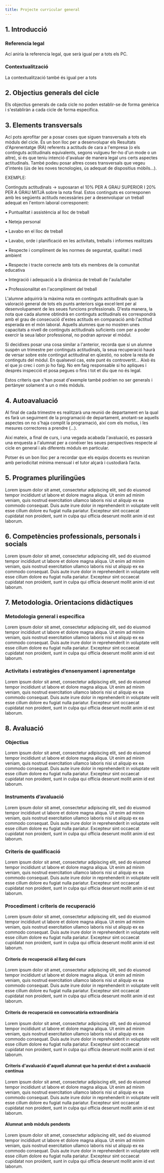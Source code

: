 ```yaml
---
title: Projecte curricular general 
---
```



## 1. Introducció

### Referencia legal

Ací aniria la referencia legal, que serà igual per a tots els PC.

### Contextualització 

La contextualització també és igual per a tots

## 2. Objectius generals del cicle 

Els objectius generals de cada cicle no poden establir-se de forma genèrica i s'establiràn a cada cicle de forma específica.

## 3. Elements transversals

Ací pots aprofitar per a posar coses que siguen transversals a tots els mòduls del cicle. És un bon lloc per a desenvolupar els Resultats d'Aprenentatge (RA) referents a actituds de cara a l'empresa (o els continguts actitudinals equivalents, segons vulgueu fer-ho d'un mode o un altre), si és que teniu intenció d'avaluar de manera legal uns certs aspectes actitudinals. També podeu posar altres coses transversals que vegeu d'interés (ús de les noves tecnologies, ús adequat de dispositius mòbils…). 

EXEMPLE:  

Continguts actitudinals → 	suposaran el 10% PER A GRAU SUPERIOR I 20% PER A GRAU MITJÀ sobre la nota final. Estos continguts es corresponen amb les següents actituds necessàries per a desenvolupar un treball adequat en l'entorn laboral corresponent: 

 ▪ Puntualitat i assistència al lloc de treball 

 ▪ Neteja personal 

 ▪ Lavabo en el lloc de treball 

 ▪ Lavabo, orde i planificació en les activitats, treballs i informes realitzats 

 ▪ Respecte i compliment de les normes de seguretat, qualitat i medi ambient 

 ▪ Respecte i tracte correcte amb tots els membres de la comunitat educativa 

 ▪ Integració i adequació a la dinàmica de treball de l'aula/taller 

 ▪ Professionalitat en l'acompliment del treball 

L'alumne adquirirà la màxima nota en continguts actitudinals quan la valoració general de tots els punts anteriors siga excel·lent per al desenvolupament de les seues funcions professionals. D'esta manera, la nota que cada alumne obtindrà en continguts actitudinals es correspondrà amb el grau de consecució d'estes actituds en comparació amb l'actitud esperada en el món laboral. Aquells alumnes que no mostren unes capacitats a nivell de continguts actitudinals suficients com per a poder exercir la seua labor professional, no podran aprovar el mòdul. 

Si decidixes posar una cosa similar a l'anterior, recorda que si un alumne suspén un trimestre per continguts actitudinals, la seua recuperació haurà de versar sobre este contingut actitudinal en qüestió, no sobre la resta de continguts del mòdul. En qualsevol cas, este punt és controvertit… Això és el que jo crec i com jo ho faig. No em faig responsable si ho apliques i després inspecció et posa pegues o fins i tot et diu que no és legal. 

Estos criteris que s'han posat d'exemple també podrien no ser generals i pertànyer solament a un o més mòduls. 

## 4. Autoavaluació

Al final de cada trimestre es realitzarà una reunió de departament en la qual es farà un seguiment de la programació de departament, anotant-se aquells aspectes on no s'haja complit la programació, així com els motius, i les mesures correctores a prendre (...). 

Així mateix, a final de curs, i una vegada acabada l'avaluació, es passarà una enquesta a l'alumnat per a conéixer les seues perspectives respecte al cicle en general i als diferents mòduls en particular. 

 

Potser és un bon lloc per a recordar que els equips docents es reuniran amb periodicitat mínima mensual i el tutor alçarà i custodiarà l’acta.

## 5. Programes plurilingües

Lorem ipsum dolor sit amet, consectetur adipiscing elit, sed do eiusmod tempor incididunt ut labore et dolore magna aliqua. Ut enim ad minim veniam, quis nostrud exercitation ullamco laboris nisi ut aliquip ex ea commodo consequat. Duis aute irure dolor in reprehenderit in voluptate velit esse cillum dolore eu fugiat nulla pariatur. Excepteur sint occaecat cupidatat non proident, sunt in culpa qui officia deserunt mollit anim id est laborum.

##  6. Competències professionals, personals i socials


Lorem ipsum dolor sit amet, consectetur adipiscing elit, sed do eiusmod tempor incididunt ut labore et dolore magna aliqua. Ut enim ad minim veniam, quis nostrud exercitation ullamco laboris nisi ut aliquip ex ea commodo consequat. Duis aute irure dolor in reprehenderit in voluptate velit esse cillum dolore eu fugiat nulla pariatur. Excepteur sint occaecat cupidatat non proident, sunt in culpa qui officia deserunt mollit anim id est laborum.

## 7. Metodologia. Orientacions didàctiques

### Metodologia general i específica 

Lorem ipsum dolor sit amet, consectetur adipiscing elit, sed do eiusmod tempor incididunt ut labore et dolore magna aliqua. Ut enim ad minim veniam, quis nostrud exercitation ullamco laboris nisi ut aliquip ex ea commodo consequat. Duis aute irure dolor in reprehenderit in voluptate velit esse cillum dolore eu fugiat nulla pariatur. Excepteur sint occaecat cupidatat non proident, sunt in culpa qui officia deserunt mollit anim id est laborum.

### Activitats i estratègies d’ensenyament i aprenentatge

Lorem ipsum dolor sit amet, consectetur adipiscing elit, sed do eiusmod tempor incididunt ut labore et dolore magna aliqua. Ut enim ad minim veniam, quis nostrud exercitation ullamco laboris nisi ut aliquip ex ea commodo consequat. Duis aute irure dolor in reprehenderit in voluptate velit esse cillum dolore eu fugiat nulla pariatur. Excepteur sint occaecat cupidatat non proident, sunt in culpa qui officia deserunt mollit anim id est laborum.

## 8. Avaluació

### Objectius

Lorem ipsum dolor sit amet, consectetur adipiscing elit, sed do eiusmod tempor incididunt ut labore et dolore magna aliqua. Ut enim ad minim veniam, quis nostrud exercitation ullamco laboris nisi ut aliquip ex ea commodo consequat. Duis aute irure dolor in reprehenderit in voluptate velit esse cillum dolore eu fugiat nulla pariatur. Excepteur sint occaecat cupidatat non proident, sunt in culpa qui officia deserunt mollit anim id est laborum.

### Instruments d’avaluació

Lorem ipsum dolor sit amet, consectetur adipiscing elit, sed do eiusmod tempor incididunt ut labore et dolore magna aliqua. Ut enim ad minim veniam, quis nostrud exercitation ullamco laboris nisi ut aliquip ex ea commodo consequat. Duis aute irure dolor in reprehenderit in voluptate velit esse cillum dolore eu fugiat nulla pariatur. Excepteur sint occaecat cupidatat non proident, sunt in culpa qui officia deserunt mollit anim id est laborum.

### Criteris de qualificació 

Lorem ipsum dolor sit amet, consectetur adipiscing elit, sed do eiusmod tempor incididunt ut labore et dolore magna aliqua. Ut enim ad minim veniam, quis nostrud exercitation ullamco laboris nisi ut aliquip ex ea commodo consequat. Duis aute irure dolor in reprehenderit in voluptate velit esse cillum dolore eu fugiat nulla pariatur. Excepteur sint occaecat cupidatat non proident, sunt in culpa qui officia deserunt mollit anim id est laborum.

### Procediment i criteris de recuperació 

Lorem ipsum dolor sit amet, consectetur adipiscing elit, sed do eiusmod tempor incididunt ut labore et dolore magna aliqua. Ut enim ad minim veniam, quis nostrud exercitation ullamco laboris nisi ut aliquip ex ea commodo consequat. Duis aute irure dolor in reprehenderit in voluptate velit esse cillum dolore eu fugiat nulla pariatur. Excepteur sint occaecat cupidatat non proident, sunt in culpa qui officia deserunt mollit anim id est laborum.

#### Criteris de recuperació al llarg del curs 

Lorem ipsum dolor sit amet, consectetur adipiscing elit, sed do eiusmod tempor incididunt ut labore et dolore magna aliqua. Ut enim ad minim veniam, quis nostrud exercitation ullamco laboris nisi ut aliquip ex ea commodo consequat. Duis aute irure dolor in reprehenderit in voluptate velit esse cillum dolore eu fugiat nulla pariatur. Excepteur sint occaecat cupidatat non proident, sunt in culpa qui officia deserunt mollit anim id est laborum.

#### Criteris de recuperació en convocatòria extraordinària 

Lorem ipsum dolor sit amet, consectetur adipiscing elit, sed do eiusmod tempor incididunt ut labore et dolore magna aliqua. Ut enim ad minim veniam, quis nostrud exercitation ullamco laboris nisi ut aliquip ex ea commodo consequat. Duis aute irure dolor in reprehenderit in voluptate velit esse cillum dolore eu fugiat nulla pariatur. Excepteur sint occaecat cupidatat non proident, sunt in culpa qui officia deserunt mollit anim id est laborum.

#### Criteris d'avaluació d'aquell alumnat que ha perdut el dret a avaluació contínua 

Lorem ipsum dolor sit amet, consectetur adipiscing elit, sed do eiusmod tempor incididunt ut labore et dolore magna aliqua. Ut enim ad minim veniam, quis nostrud exercitation ullamco laboris nisi ut aliquip ex ea commodo consequat. Duis aute irure dolor in reprehenderit in voluptate velit esse cillum dolore eu fugiat nulla pariatur. Excepteur sint occaecat cupidatat non proident, sunt in culpa qui officia deserunt mollit anim id est laborum.

#### Alumnat amb mòduls pendents 

Lorem ipsum dolor sit amet, consectetur adipiscing elit, sed do eiusmod tempor incididunt ut labore et dolore magna aliqua. Ut enim ad minim veniam, quis nostrud exercitation ullamco laboris nisi ut aliquip ex ea commodo consequat. Duis aute irure dolor in reprehenderit in voluptate velit esse cillum dolore eu fugiat nulla pariatur. Excepteur sint occaecat cupidatat non proident, sunt in culpa qui officia deserunt mollit anim id est laborum.